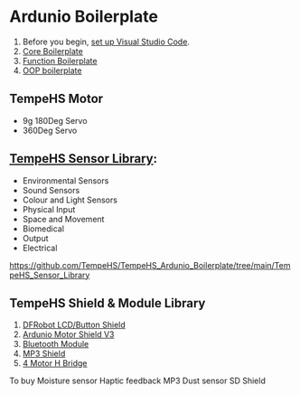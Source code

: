 # Ardunio Boilerplate
1. Before you begin, [set up Visual Studio Code](https://github.com/TempeHS/VisualStudioCodeSetup).
2. [Core Boilerplate](https://github.com/TempeHS/TempeHS_Ardunio_Boilerplate/tree/main/Ardunio_Core_Boilerplate)
3. [Function Boilerplate](https://github.com/TempeHS/TempeHS_Ardunio_Boilerplate/tree/main/Ardunio_Function_Boilerplate)
4. [OOP boilerplate](https://github.com/TempeHS/TempeHS_Ardunio_Boilerplate/tree/main/Ardunio_OOP_Boilerplate)

## TempeHS Motor
- 9g 180Deg Servo
- 360Deg Servo


## [TempeHS Sensor Library](https://github.com/TempeHS/TempeHS_Ardunio_Boilerplate/tree/main/TempeHS_Sensor_Library):
- Environmental Sensors
- Sound Sensors
- Colour and Light Sensors
- Physical Input
- Space and Movement
- Biomedical
- Output
- Electrical

https://github.com/TempeHS/TempeHS_Ardunio_Boilerplate/tree/main/TempeHS_Sensor_Library

## TempeHS Shield & Module Library
1. [DFRobot LCD/Button Shield](https://wiki.dfrobot.com/LCD_KeyPad_Shield_For_Arduino_SKU__DFR0009)
2. [Ardunio Motor Shield V3](https://store.arduino.cc/products/arduino-motor-shield-rev3)
3. [Bluetooth Module]()
4. [MP3 Shield]()
5. [4 Motor H Bridge]()


To buy
Moisture sensor
Haptic feedback
MP3
Dust sensor
SD Shield
